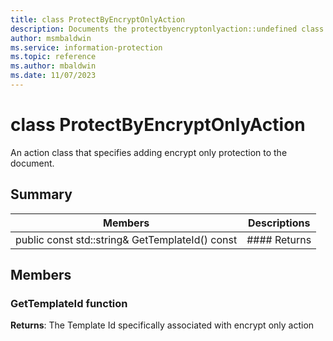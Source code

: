 ```yaml
---
title: class ProtectByEncryptOnlyAction 
description: Documents the protectbyencryptonlyaction::undefined class of the Microsoft Information Protection (MIP) SDK.
author: msmbaldwin
ms.service: information-protection
ms.topic: reference
ms.author: mbaldwin
ms.date: 11/07/2023
---
```


# class ProtectByEncryptOnlyAction 
An action class that specifies adding encrypt only protection to the document.
  
## Summary
 Members                        | Descriptions                                
--------------------------------|---------------------------------------------
public const std::string& GetTemplateId() const  |  #### Returns
  
## Members
  
### GetTemplateId function

  
**Returns**: The Template Id specifically associated with encrypt only action